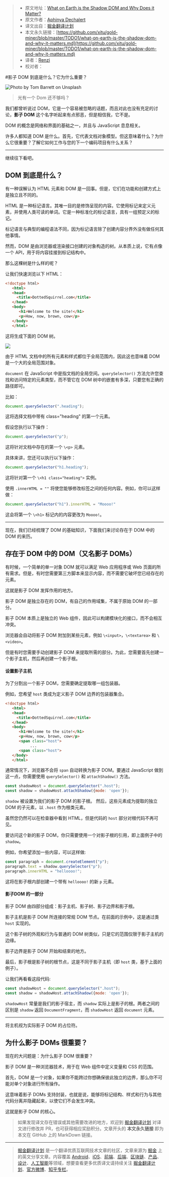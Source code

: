 > * 原文地址：[What on Earth is the Shadow DOM and Why Does it Matter?](https://medium.com/better-programming/what-on-earth-is-the-shadow-dom-and-why-it-matters-eff0884bd33d)
> * 原文作者：[Aphinya Dechalert](https://medium.com/@PurpleGreenLemon)
> * 译文出自：[掘金翻译计划](https://github.com/xitu/gold-miner)
> * 本文永久链接：[https://github.com/xitu/gold-miner/blob/master/TODO1/what-on-earth-is-the-shadow-dom-and-why-it-matters.md](https://github.com/xitu/gold-miner/blob/master/TODO1/what-on-earth-is-the-shadow-dom-and-why-it-matters.md)
> * 译者：[Renzi](https://github.com/mengrenzi)
> * 校对者：

#影子 DOM 到底是什么？它为什么重要？

![Photo by [Tom Barrett](https://unsplash.com/@wistomsin?utm_source=unsplash&utm_medium=referral&utm_content=creditCopyText) on [Unsplash](https://unsplash.com/s/photos/shadow?utm_source=unsplash&utm_medium=referral&utm_content=creditCopyText)](https://cdn-images-1.medium.com/max/6538/1*wDb9Aw5YXEM_O8DqrsG0vQ.jpeg)

> 光有一个 Dom 还不够吗？

我们都曾听说过 DOM，它是一个容易被忽略的话题，而且对此也没有充足的讨论，**影子 DOM** 这个名字听起来有点邪恶，但是相信我，它不是。

DOM 的概念是网络和界面的基础之一，并且与 JavaScript 息息相关。

许多人都知道 DOM 是什么。首先，它代表文档对象模型。但这意味着什么？为什么它很重要？了解它如何工作与您的下一个编码项目有什么关系？

---

继续往下看吧。

## DOM 到底是什么？

有一种误解认为 HTML 元素和 DOM 是一回事。但是，它们在功能和创建方式上是独立且不同的。

HTML 是一种标记语言。其唯一目的是修饰呈现的内容。它使用标记来定义元素，并使用人类可读的单词。它是一种标准化的标记语言，具有一组预定义的标记。

标记语言与典型的编程语法不同，因为标记语言除了创建内容分界外没有做任何其他事情。

然而，DOM 是由浏览器或渲染接口创建的对象构造的树。从本质上说，它有点像一个 API，用于将内容挂接到标记结构中。

那么这棵树是什么样的呢？

让我们快速浏览以下 HTML：

```HTML
<!doctype html>
   <html>
   <head>
     <title>DottedSquirrel.com</title>
   </head>
   <body>
      <h1>Welcome to the site!</h1>
      <p>How, now, brown, cow</p>
   </body>
   </html>
```

这将生成下面的 DOM 树。

![](https://cdn-images-1.medium.com/max/2000/1*J8n54a_p1jI6bPPJIKufbg.jpeg)

由于 HTML 文档中的所有元素和样式都位于全局范围内，因此这也意味着 DOM 是一个大的全局范围对象。

`document` 在 JavaScript 中是指文档的全局空间。`querySelector()` 方法允许您查找和访问特定的元素类型，而不管它在 DOM 树中的嵌套有多深，只要您有正确的路径即可。

比如：

```js
document.querySelector(".heading");
```

这将选择文档中带有 class="heading" 的第一个元素。

假设您执行以下操作：

```js
document.querySelector("p");
```

这将针对文档中存在的第一个 `\<p>` 元素。

具体来讲，您还可以执行以下操作：

```js
document.querySelector("h1.heading");
```

这将针对第一个 `\<h1 class="heading">` 实例。

使用 `.innerHTML = ""` 将使您能够修改标签之间的任何内容。例如，你可以这样做：

```js
document.querySelector("h1").innerHTML = "Moooo!"
```

这会将第一个 `\<h1>` 标记内的内容更改为 `Moooo!`。

---

现在，我们已经梳理了 DOM 的基础知识，下面我们来讨论存在于 DOM 中的 DOM 的来历。

## 存在于 DOM 中的 DOM（又名影子 DOMs）

有时候，一个简单的单一对象 DOM 就可以满足 Web 应用程序或 Web 页面的所有需求。但是，有时您需要第三方脚本来显示内容，而不需要它破坏您已经存在的元素。

这就是影子 DOM 发挥作用的地方。

影子 DOM 是独立存在的 DOM，有自己的作用域集，不属于原始 DOM 的一部分。

影子 DOM 本质上是独立的 Web 组件，因此可以构建模块化的接口，而不会相互冲突。

浏览器会自动将影子 DOM 附加到某些元素，例如 `\<input>`，`\<textarea>` 和 `\<video>`。

但是有时您需要手动创建影子 DOM 来提取所需的部分。为此，您需要首先创建一个影子主机，然后再创建一个影子根。

#### 设置影子主机

为了分割出一个影子 DOM，您需要确定提取哪一组包装器。

例如，您希望 `host` 类成为定义影子 DOM 边界的包装器集合。

```HTML
<!doctype html>
   <html>
   <head>
     <title>DottedSquirrel.com</title>
   </head>
   <body>
      <h1>Welcome to the site!</h1>
      <p>How, now, brown, cow</p> 
      <span class="host"> 
           ... 
      <span class="host">
   </body>
   </html>
```

通常情况下，浏览器不会将 `span` 自动转换为影子 DOM。要通过 JavaScript 做到这一点，你需要使用 `querySelector()` 和 `attachShadow()` 方法。

```js
const shadowHost = document.querySelector(".host");
const shadow = shadowHost.attachShadow({mode: 'open'});
```

`shadow` 被设置为我们的影子 DOM 的影子根。 然后，这些元素成为提取的独立 DOM 的子元素，以 `.host` 作为根类元素。

虽然您仍然可以在检查器中看到 HTML，但是代码的 `host` 部分对根代码不再可见。

要访问这个新的影子 DOM，你只需要使用一个对影子根的引用，即上面例子中的 `shadow`。

例如，你希望添加一些内容，可以这样做:

```js
const paragraph = document.createElement("p");
paragraph.text = shadow.querySelector("p");
paragraph.innerHTML = "helloooo!";
```

这将在影子根内部创建一个带有 `helloooo!` 的新 `p` 元素。

#### 影子DOM 的一部分

影子 DOM 由四部分组成：影子主机、影子树、影子边界和影子根。

影子主机是影子 DOM 所连接的常规 DOM 节点。在前面的示例中，这是通过类 `host` 实现的。

这个影子树的外观和行为与普通的 DOM 树类似，只是它的范围仅限于影子主机的边缘。

影子边界是影子 DOM 开始和结束的地方。

最后，影子根是影子树的根节点，这是不同于影子主机（即 `host` 类，基于上面的例子）。

让我们再看看这段代码:

```js
const shadowHost = document.querySelector(".host");
const shadow = shadowHost.attachShadow({mode: 'open'});
```

`shadowHost` 常量是我们的影子宿主，而 `shadow` 实际上是影子的根。两者之间的区别是 `shadow` 返回 `DocumentFragment`，而 `shadowHost` 返回 `document` 元素。

---

将主机视为实际影子 DOM 的占位符。

## 为什么影子 DOMs 很重要？

现在的大问题是：为什么影子 DOM 很重要？

影子 DOM 是一种浏览器技术，用于在 Web 组件中定义变量和 CSS 的范围。

首先，DOM 是一个对象，如果你不能跨过你想确保彼此独立的边界，那么你不可能对单个对象进行所有操作。

这意味着影子 DOMs 支持封装，也就是说，能够将标记结构、样式和行为与其他代码分离并隐藏起来，以使它们不会发生冲突。

这就是影子 DOM 的核心。

> 如果发现译文存在错误或其他需要改进的地方，欢迎到 [掘金翻译计划](https://github.com/xitu/gold-miner) 对译文进行修改并 PR，也可获得相应奖励积分。文章开头的 **本文永久链接** 即为本文在 GitHub 上的 MarkDown 链接。

---

> [掘金翻译计划](https://github.com/xitu/gold-miner) 是一个翻译优质互联网技术文章的社区，文章来源为 [掘金](https://juejin.im) 上的英文分享文章。内容覆盖 [Android](https://github.com/xitu/gold-miner#android)、[iOS](https://github.com/xitu/gold-miner#ios)、[前端](https://github.com/xitu/gold-miner#前端)、[后端](https://github.com/xitu/gold-miner#后端)、[区块链](https://github.com/xitu/gold-miner#区块链)、[产品](https://github.com/xitu/gold-miner#产品)、[设计](https://github.com/xitu/gold-miner#设计)、[人工智能](https://github.com/xitu/gold-miner#人工智能)等领域，想要查看更多优质译文请持续关注 [掘金翻译计划](https://github.com/xitu/gold-miner)、[官方微博](http://weibo.com/juejinfanyi)、[知乎专栏](https://zhuanlan.zhihu.com/juejinfanyi)。
